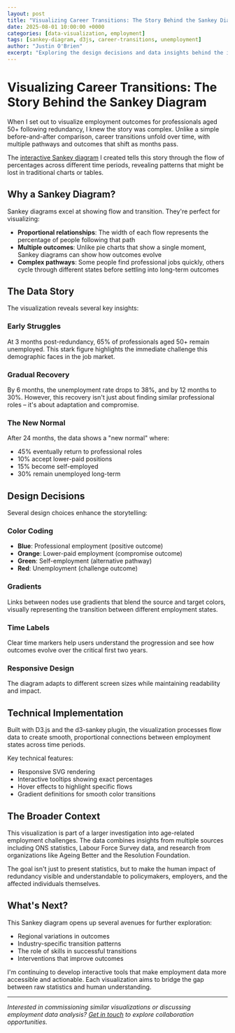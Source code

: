 ```yaml
---
layout: post
title: "Visualizing Career Transitions: The Story Behind the Sankey Diagram"
date: 2025-08-01 10:00:00 +0000
categories: [data-visualization, employment]
tags: [sankey-diagram, d3js, career-transitions, unemployment]
author: "Justin O'Brien"
excerpt: "Exploring the design decisions and data insights behind the interactive Sankey diagram showing employment outcomes for professionals aged 50+ after redundancy."
---
```


# Visualizing Career Transitions: The Story Behind the Sankey Diagram

When I set out to visualize employment outcomes for professionals aged 50+ following redundancy, I knew the story was complex. Unlike a simple before-and-after comparison, career transitions unfold over time, with multiple pathways and outcomes that shift as months pass.

The [interactive Sankey diagram](/sankey.html) I created tells this story through the flow of percentages across different time periods, revealing patterns that might be lost in traditional charts or tables.

## Why a Sankey Diagram?

Sankey diagrams excel at showing flow and transition. They're perfect for visualizing:

- **Proportional relationships**: The width of each flow represents the percentage of people following that path
- **Multiple outcomes**: Unlike pie charts that show a single moment, Sankey diagrams can show how outcomes evolve
- **Complex pathways**: Some people find professional jobs quickly, others cycle through different states before settling into long-term outcomes

## The Data Story

The visualization reveals several key insights:

### Early Struggles
At 3 months post-redundancy, 65% of professionals aged 50+ remain unemployed. This stark figure highlights the immediate challenge this demographic faces in the job market.

### Gradual Recovery
By 6 months, the unemployment rate drops to 38%, and by 12 months to 30%. However, this recovery isn't just about finding similar professional roles – it's about adaptation and compromise.

### The New Normal
After 24 months, the data shows a "new normal" where:
- 45% eventually return to professional roles
- 10% accept lower-paid positions
- 15% become self-employed
- 30% remain unemployed long-term

## Design Decisions

Several design choices enhance the storytelling:

### Color Coding
- **Blue**: Professional employment (positive outcome)
- **Orange**: Lower-paid employment (compromise outcome)
- **Green**: Self-employment (alternative pathway)
- **Red**: Unemployment (challenge outcome)

### Gradients
Links between nodes use gradients that blend the source and target colors, visually representing the transition between different employment states.

### Time Labels
Clear time markers help users understand the progression and see how outcomes evolve over the critical first two years.

### Responsive Design
The diagram adapts to different screen sizes while maintaining readability and impact.

## Technical Implementation

Built with D3.js and the d3-sankey plugin, the visualization processes flow data to create smooth, proportional connections between employment states across time periods.

Key technical features:
- Responsive SVG rendering
- Interactive tooltips showing exact percentages
- Hover effects to highlight specific flows
- Gradient definitions for smooth color transitions

## The Broader Context

This visualization is part of a larger investigation into age-related employment challenges. The data combines insights from multiple sources including ONS statistics, Labour Force Survey data, and research from organizations like Ageing Better and the Resolution Foundation.

The goal isn't just to present statistics, but to make the human impact of redundancy visible and understandable to policymakers, employers, and the affected individuals themselves.

## What's Next?

This Sankey diagram opens up several avenues for further exploration:

- Regional variations in outcomes
- Industry-specific transition patterns
- The role of skills in successful transitions
- Interventions that improve outcomes

I'm continuing to develop interactive tools that make employment data more accessible and actionable. Each visualization aims to bridge the gap between raw statistics and human understanding.

---

*Interested in commissioning similar visualizations or discussing employment data analysis? [Get in touch](/contact/) to explore collaboration opportunities.*
